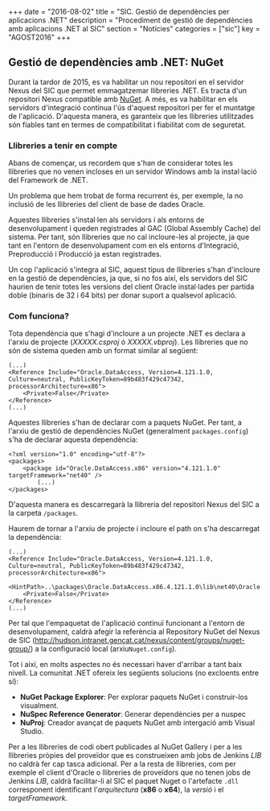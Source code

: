 +++
date        = "2016-08-02"
title       = "SIC. Gestió de dependències per aplicacions .NET"
description = "Procediment de gestió de dependències amb aplicacions .NET al SIC"
section     = "Notícies"
categories  = ["sic"]
key         = "AGOST2016"
+++

## Gestió de dependències amb .NET: NuGet

Durant la tardor de 2015, es va habilitar un nou repositori en el servidor Nexus del SIC que permet emmagatzemar llibreries .NET. Es tracta d'un repositori Nexus compatible amb [NuGet](https://www.nuget.org/). A més, es va habilitar en els servidors d'integració contínua l'ús d'aquest repositori per fer el muntatge de l'aplicació. D'aquesta manera, es garanteix que les llibreries utilitzades són fiables tant en termes de compatibilitat i fiabilitat com de seguretat.

### Llibreries a tenir en compte

Abans de començar, us recordem que s'han de considerar totes les llibreries que no venen incloses en un servidor Windows amb la instal·lació del Framework de .NET.

Un problema que hem trobat de forma recurrent és, per exemple, la no inclusió de les llibreries del client de base de dades Oracle.

Aquestes llibreries s'instal·len als servidors i als entorns de desenvolupament i queden registrades al GAC (Global Assembly Cache) del sistema. Per tant, són llibreries que no cal incloure-les al projecte, ja que tant en l'entorn de desenvolupament com en els entorns d'Integració, Preproducció i Producció ja estan registrades.

Un cop l'aplicació s'integra al SIC, aquest tipus de llibreries s'han d'incloure en la gestió de dependències, ja que, si no fos així, els servidors del SIC haurien de tenir totes les versions del client Oracle instal·lades per partida doble (binaris de 32 i 64 bits) per donar suport a qualsevol aplicació.

### Com funciona?

Tota dependència que s'hagi d'incloure a un projecte .NET es declara a l'arxiu de projecte (_XXXXX.csproj_ ó _XXXXX.vbproj_). Les llibreries que no són de sistema queden amb un format similar al següent:

	(...)
    <Reference Include="Oracle.DataAccess, Version=4.121.1.0, Culture=neutral, PublicKeyToken=89b483f429c47342, processorArchitecture=x86">
		<Private>False</Private>
    </Reference>
    (...)

Aquestes llibreries s'han de declarar com a paquets NuGet. Per tant, a l'arxiu de gestió de dependències NuGet (generalment `packages.config`) s'ha de declarar aquesta dependència:

    <?xml version="1.0" encoding="utf-8"?>
    <packages>
        <package id="Oracle.DataAccess.x86" version="4.121.1.0" targetFramework="net40" />
			(...)
    </packages>

D'aquesta manera es descarregarà la llibreria del repositori Nexus del SIC a la carpeta `/packages`.

Haurem de tornar a l'arxiu de projecte i incloure el path on s'ha descarregat la dependència:

	(...)
    <Reference Include="Oracle.DataAccess, Version=4.121.1.0, Culture=neutral, PublicKeyToken=89b483f429c47342, processorArchitecture=x86">
		<HintPath>..\packages\Oracle.DataAccess.x86.4.121.1.0\lib\net40\Oracle.DataAccess.dll</HintPath>
		<Private>False</Private>
    </Reference>
    (...)

Per tal que l'empaquetat de l'aplicació continuï funcionant a l'entorn de desenvolupament, caldrà afegir la referència al Repository NuGet del Nexus de SIC (http://hudson.intranet.gencat.cat/nexus/content/groups/nuget-group/) a la configuració local (arxiu`Nuget.config`).

Tot i així, en molts aspectes no és necessari haver d'arribar a tant baix nivell. La comunitat .NET ofereix les següents solucions (no excloents entre sí):

* **NuGet Package Explorer**: Per explorar paquets NuGet i construir-los visualment.
* **NuSpec Reference Generator**: Generar dependències per a nuspec
* **NuProj**: Creador avançat de paquets NuGet amb intergació amb Visual Studio.

Per a les llibreries de codi obert publicades al NuGet Gallery i per a les llibreries pròpies del proveïdor que es construeixen amb jobs de Jenkins *LIB* no caldrà fer cap tasca adicional. Per a la resta de llibreries, com per exemple el client d'Oracle o llibreries de proveïdors que no tenen jobs de Jenkins *LIB*, caldrà facilitar-li al SIC el paquet Nuget o l'artefacte `.dll` corresponent identificant l'*arquitectura* (**x86** o **x64**), la *versió* i el *targetFramework*.
